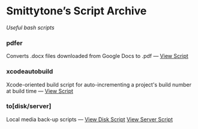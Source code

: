 # Smittytone’s Script Archive #

*Useful bash scripts*

### pdfer ###

Converts .docx files downloaded from Google Docs to .pdf &mdash; [View Script](pdfer.sh)

### xcodeautobuild ###

Xcode-oriented build script for auto-incrementing a project's build number at build time &mdash; [View Script](xcodeautobuild.sh)

### to[disk/server] ###

Local media back-up scripts &mdash; [View Disk Script](todisk.sh) [View Server Script](toserver.sh)